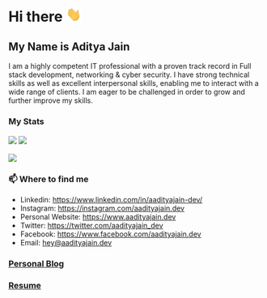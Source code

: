# Hi there <img src="https://raw.githubusercontent.com/AadityaJain-Dev/AadityaJain-Dev/main/wave.gif" width="30px">

## My Name is Aditya Jain

I am a highly competent IT professional with a proven track record in Full stack development, networking & cyber security. I have strong technical skills as well as excellent interpersonal skills, enabling me to interact with a wide range of clients. I am eager to be challenged in order to grow and further improve my skills.

### My Stats


<img align="center" src="https://github-readme-streak-stats.herokuapp.com/?user=aadityajain-dev&hide_border=false" />      <img align="center" src="https://github-readme-stats.vercel.app/api?username=aadityajain-dev&count_private=true&show_icons=true" />
<br /><br />
<img align="center" src="https://github-readme-stats.vercel.app/api/top-langs/?username=aadityajain-dev&langs_count=3" /> 

### 📫 Where to find me

- Linkedin: https://www.linkedin.com/in/aadityajain-dev/
- Instagram: https://instagram.com/aadityajain.dev
- Personal Website: https://www.aadityajain.dev
- Twitter: https://twitter.com/aadityajain_dev
- Facebook: https://www.facebook.com/aadityajain.dev
- Email: hey@aadityajain.dev

### [Personal Blog](https://blog.aadityajain.dev/)

### [Resume](https://www.aadityajain.dev/resume)
